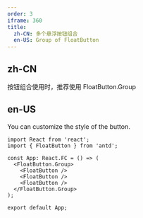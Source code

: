 ```yaml
---
order: 3
iframe: 360
title:
  zh-CN: 多个悬浮按钮组合
  en-US: Group of FloatButton
---
```


## zh-CN

按钮组合使用时，推荐使用 FloatButton.Group

## en-US

You can customize the style of the button.

```tsx
import React from 'react';
import { FloatButton } from 'antd';

const App: React.FC = () => (
  <FloatButton.Group>
    <FloatButton />
    <FloatButton />
    <FloatButton />
  </FloatButton.Group>
);

export default App;
```

